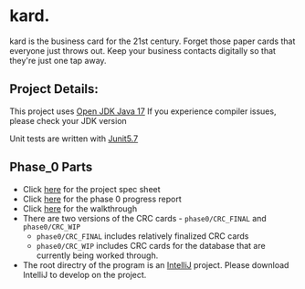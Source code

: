# kard.

kard is the business card for the 21st century. Forget those paper cards that everyone just throws out. Keep your business contacts digitally so that they're just one tap away.

## Project Details:

This project uses [Open JDK Java 17](https://jdk.java.net/17/) If you experience compiler issues, please check your JDK version

Unit tests are written with [Junit5.7](https://junit.org/junit5/) 



## Phase_0 Parts

- Click [here](https://github.com/CSC207-UofT/course-project-purplemongoose/blob/main/Phase_0/specification.md) for the project spec sheet
- Click [here](https://github.com/CSC207-UofT/course-project-purplemongoose/blob/main/phase0/progress_report.md) for the phase 0 progress report
- Click [here](https://github.com/CSC207-UofT/course-project-purplemongoose/blob/main/phase0/walkthrough.md) for the walkthrough
- There are two versions of the CRC cards - `phase0/CRC_FINAL` and `phase0/CRC_WIP`
    - `phase0/CRC_FINAL` includes relatively finalized CRC cards
    - `phase0/CRC_WIP` includes CRC cards for the database that are currently being worked through.
- The root directry of the program is an [IntelliJ](https://www.jetbrains.com/idea/) project. Please download IntelliJ to develop on the project.

 
